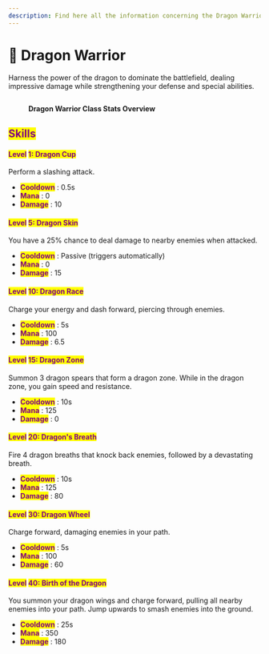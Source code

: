 ```yaml
---
description: Find here all the information concerning the Dragon Warrior class
---
```


# 🐲 Dragon Warrior

Harness the power of the dragon to dominate the battlefield, dealing impressive damage while strengthening your defense and special abilities.

<figure><img src="../../.gitbook/assets/Capture d&#x27;écran 2024-12-03 124754.png" alt=""><figcaption><p><strong>Dragon Warrior Class Stats Overview</strong></p></figcaption></figure>

## <mark style="color:purple;">Skills</mark>

#### <mark style="color:purple;">Level</mark> <mark style="color:purple;"></mark><mark style="color:purple;">**1: Dragon Cup**</mark> <a href="#niveau-1-coupe-du-dragon" id="niveau-1-coupe-du-dragon"></a>

Perform a slashing attack.

* <mark style="color:purple;">**Cooldown**</mark> : 0.5s
* <mark style="color:purple;">**Mana**</mark> : 0
* <mark style="color:purple;">**Damage**</mark> : 10

#### <mark style="color:purple;">Level</mark> <mark style="color:purple;"></mark><mark style="color:purple;">**5: Dragon Skin**</mark> <a href="#niveau-5-peau-du-dragon" id="niveau-5-peau-du-dragon"></a>

You have a 25% chance to deal damage to nearby enemies when attacked.

* <mark style="color:purple;">**Cooldown**</mark> : Passive (triggers automatically)
* <mark style="color:purple;">**Mana**</mark> : 0
* <mark style="color:purple;">**Damage**</mark> : 15

#### <mark style="color:purple;">Level</mark> <mark style="color:purple;"></mark><mark style="color:purple;">**10: Dragon Race**</mark> <a href="#niveau-10-course-du-dragon" id="niveau-10-course-du-dragon"></a>

Charge your energy and dash forward, piercing through enemies.

* <mark style="color:purple;">**Cooldown**</mark> : 5s
* <mark style="color:purple;">**Mana**</mark> : 100
* <mark style="color:purple;">**Damage**</mark> : 6.5

#### <mark style="color:purple;">Level</mark> <mark style="color:purple;"></mark><mark style="color:purple;">**15: Dragon Zone**</mark> <a href="#niveau-15-zone-du-dragon" id="niveau-15-zone-du-dragon"></a>

Summon 3 dragon spears that form a dragon zone. While in the dragon zone, you gain speed and resistance.

* <mark style="color:purple;">**Cooldown**</mark> : 10s
* <mark style="color:purple;">**Mana**</mark> : 125
* <mark style="color:purple;">**Damage**</mark> : 0

#### <mark style="color:purple;">Level</mark> <mark style="color:purple;"></mark><mark style="color:purple;">**20: Dragon's Breath**</mark> <a href="#niveau-20-souffle-du-dragon" id="niveau-20-souffle-du-dragon"></a>

Fire 4 dragon breaths that knock back enemies, followed by a devastating breath.

* <mark style="color:purple;">**Cooldown**</mark> : 10s
* <mark style="color:purple;">**Mana**</mark> : 125
* <mark style="color:purple;">**Damage**</mark> : 80

#### <mark style="color:purple;">Level</mark> <mark style="color:purple;"></mark><mark style="color:purple;">**30: Dragon Wheel**</mark> <a href="#niveau-30-roue-du-dragon" id="niveau-30-roue-du-dragon"></a>

Charge forward, damaging enemies in your path.

* <mark style="color:purple;">**Cooldown**</mark> : 5s
* <mark style="color:purple;">**Mana**</mark> : 100
* <mark style="color:purple;">**Damage**</mark> : 60

#### <mark style="color:purple;">Level</mark> <mark style="color:purple;"></mark><mark style="color:purple;">**40: Birth of the Dragon**</mark> <a href="#niveau-40-naissance-du-dragon" id="niveau-40-naissance-du-dragon"></a>

You summon your dragon wings and charge forward, pulling all nearby enemies into your path. Jump upwards to smash enemies into the ground.

* <mark style="color:purple;">**Cooldown**</mark> : 25s
* <mark style="color:purple;">**Mana**</mark> : 350
* <mark style="color:purple;">**Damage**</mark> : 180
